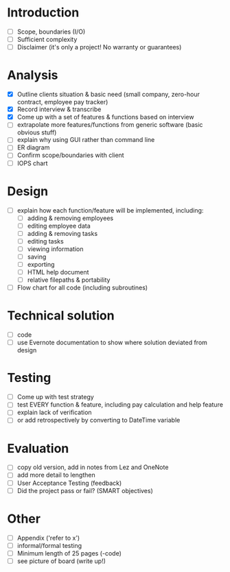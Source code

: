 # Introduction
- [ ] Scope, boundaries (I/O)
- [ ] Sufficient complexity
- [ ] Disclaimer (it's only a project! No warranty or guarantees)

# Analysis
- [x] Outline clients situation & basic need (small company, zero-hour contract, employee pay tracker)
- [x] Record interview & transcribe
- [x] Come up with a set of features & functions based on interview
- [ ] extrapolate more features/functions from generic software (basic obvious stuff)
- [ ] explain why using GUI rather than command line
- [ ] ER diagram
- [ ] ​Confirm scope/boundaries with client
- [ ] IOPS chart

# Design
- [ ] explain how each function/feature will be implemented, including:
  - [ ] adding & removing employees
  - [ ] editing employee data
  - [ ] adding & removing tasks
  - [ ] editing tasks
  - [ ] viewing information
  - [ ] saving
  - [ ] exporting
  - [ ] HTML help document
  - [ ] relative filepaths & portability
- [ ] Flow chart for all code (including subroutines)

# Technical solution
- [ ] code
- [ ] use Evernote documentation to show where solution deviated from design

# Testing
- [ ] Come up with test strategy
- [ ] test EVERY function & feature, including pay calculation and help feature
- [ ] explain lack of verification
- [ ] or add retrospectively by converting to DateTime variable

# Evaluation
- [ ] copy old version, add in notes from Lez and OneNote
- [ ] add more detail to lengthen
- [ ] User Acceptance Testing (feedback)
- [ ] Did the project pass or fail? (SMART objectives)

# Other
- [ ] Appendix ('refer to x')
- [ ] informal/formal testing
- [ ] Minimum length of 25 pages (-code)
- [ ] see picture of board (write up!)
